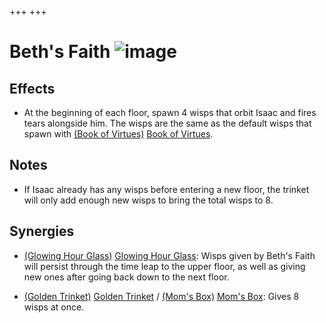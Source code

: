 +++
+++

 # Beth's Faith ![image](/image/Beth%27s_Faith.png) 

Effects
---------


* At the beginning of each floor, spawn 4 wisps that orbit Isaac and fires tears alongside him. The wisps are the same as the default wisps that spawn with [(Book of Virtues)](/wiki/Book_of_Virtues "Book of Virtues") [Book of Virtues](/wiki/Book_of_Virtues "Book of Virtues").


Notes
-------


* If Isaac already has any wisps before entering a new floor, the trinket will only add enough new wisps to bring the total wisps to 8.


Synergies
-----------


* [(Glowing Hour Glass)](/wiki/Glowing_Hour_Glass "Glowing Hour Glass") [Glowing Hour Glass](/wiki/Glowing_Hour_Glass "Glowing Hour Glass"): Wisps given by Beth's Faith will persist through the time leap to the upper floor, as well as giving new ones after going back down to the next floor.


* [(Golden Trinket)](/wiki/Golden_Trinket "Golden Trinket") [Golden Trinket](/wiki/Golden_Trinket "Golden Trinket") / [(Mom's Box)](/wiki/Mom%27s_Box "Mom's Box") [Mom's Box](/wiki/Mom%27s_Box "Mom's Box"): Gives 8 wisps at once.


